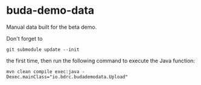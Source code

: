 # buda-demo-data 

Manual data built for the beta demo.

Don't forget to

```
git submodule update --init
```

the first time, then run the following command to execute the Java function:

```
mvn clean compile exec:java -Dexec.mainClass="io.bdrc.budademodata.Upload"
```
